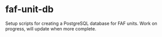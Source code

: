 # faf-unit-db
Setup scripts for creating a PostgreSQL database for FAF units.
Work on progress, will update when more complete.